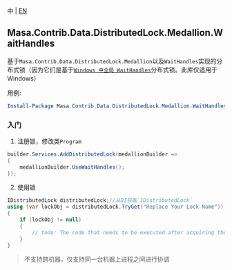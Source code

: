 中 | [EN](README.md)

## Masa.Contrib.Data.DistributedLock.Medallion.WaitHandles

基于`Masa.Contrib.Data.DistributedLock.Medallion`以及`WaitHandles`实现的分布式锁（因为它们是基于[`Windows 中全局 WaitHandles`](https://learn.microsoft.com/zh-cn/windows/win32/api/synchapi/nf-synchapi-createeventa?redirectedfrom=MSDN)分布式锁。此库仅适用于 Windows）

用例:

``` powershell
Install-Package Masa.Contrib.Data.DistributedLock.Medallion.WaitHandles
```

### 入门

1. 注册锁，修改类`Program`

``` C#
builder.Services.AddDistributedLock(medallionBuilder =>
{
    medallionBuilder.UseWaitHandles();
});
```

2. 使用锁

``` C#
IDistributedLock distributedLock;//从DI获取`IDistributedLock`
using (var lockObj = distributedLock.TryGet("Replace Your Lock Name"))
{
    if (lockObj != null)
    {
        // todo: The code that needs to be executed after acquiring the distributed lock
    }
}
```

> 不支持跨机器，仅支持同一台机器上进程之间进行协调